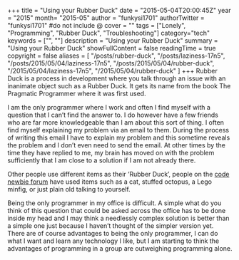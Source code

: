 +++
title = "Using your Rubber Duck"
date = "2015-05-04T20:00:45Z"
year = "2015"
month= "2015-05"
author = "funkysi1701"
authorTwitter = "funkysi1701" #do not include @
cover = ""
tags = ["Lonely", "Programming", "Rubber Duck", "Troubleshooting"]
category="tech"
keywords = ["", ""]
description =  "Using your Rubber Duck"
summary = "Using your Rubber Duck"
showFullContent = false
readingTime = true
copyright = false
aliases = [
    "/posts/rubber-duck",
    "/posts/laziness-17n5",
    "/posts/2015/05/04/laziness-17n5",
    "/posts/2015/05/04/rubber-duck",
    "/2015/05/04/laziness-17n5",
    "/2015/05/04/rubber-duck"
]
+++
Rubber Duck is a process in development where you talk through an issue with an inanimate object such as a Rubber Duck. It gets its name from the book The Pragmatic Programmer where it was first used.

I am the only programmer where I work and often I find myself with a question that I can’t find the answer to. I do however have a few friends who are far more knowledgeable than I am about this sort of thing. I often find myself explaining my problem via an email to them. During the process of writing this email I have to explain my problem and this sometime reveals the problem and I don’t even need to send the email. At other times by the time they have replied to me, my brain has moved on with the problem sufficiently that I am close to a solution if I am not already there.

Other people use different items as their ‘Rubber Duck’, people on the [code newbie forum](http://discourse.codenewbie.org/t/whats-your-rubber-duck/61) have used items such as a cat, stuffed octopus, a Lego minfig, or just plain old talking to yourself.

Being the only programmer in my office is difficult. A simple what do you think of this question that could be asked across the office has to be done inside my head and I may think a needlessly complex solution is better than a simple one just because I haven’t thought of the simpler version yet. There are of course advantages to being the only programmer, I can do what I want and learn any technology I like, but I am starting to think the advantages of programming in a group are outweighing programming alone.